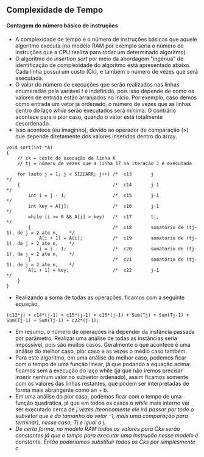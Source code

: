 ## Complexidade de Tempo

#### Contagem do número básico de instruções

- A complexidade de tempo e o número de instruções básicas que aquele algoritmo executa (no modelo RAM por exemplo seria o número de instruções que a CPU realiza para rodar um determinado algoritmo).
- O algoritmo do <i>insertion sort</i> por meio da abordagem "ingênua" de identificação de complexidade do algoritmo está apresentado abaixo. Cada linha possui um custo (Ck), e também o número de vezes que será executada.
- O valor do número de execuções que serão realizados nas linhas enumeradas pela
variável <i>t</i> é indefinido, pois isso depende de como os valores de entrada estão arranjados no início. Por exemplo, caso demos como entrada um vetor já ordenado, o número de vezes que as linhas dentro do laço <i>while</i> serão executados será mínima. O contrário acontece para o pior caso, quando o vetor está totalmente desordenado.
- Isso acontece (eu imaginno), devido ao operador de comparação (>) que depende diretamente dos valores inseridos dentro do array.
```
void sort(int *A)
{
    // ck = custo de execução da linha K
    // tj = número de vezes que a linha 17 na iteração J é executada

    for (auto j = 1; j < SIZEARR; j++) /*  c13       j                                       */
    {                                  /*  c14       j-1                                     */
        int i = j - 1;                 /*  c15       j-1                                     */
        int key = A[j];                /*  c16       j-1                                     */
        while (i >= 0 && A[i] > key)   /*  c17       tj,                                     */
        {                              /*  c18       somatório de (tj-1), de j = 2 ate n,    */
            A[i + 1] = A[i];           /*  c19       somatório de (tj-1), de j = 2 ate n,    */
            i = i - 1;                 /*  c20       somatório de (tj-1), de j = 2 ate n,    */
        }                              /*  c21       somatório de (tj-1), de j = 2 ate n,    */
        A[i + 1] = key;                /*  c22       j-1                                     */
    }
}
```

- Realizando a soma de todas as operações, ficamos com a seguinte equação:
```
(c13*j) + c14*(j-1) + c15*(j-1) + c16*(j-1) + Sum(Tj) + Sum(Tj-1) + Sum(Tj-1) + Sum(Tj-1) + c22*(j-1);
```
- Em resumo, o número de operações irá depender da instância passada por parâmetro. Realizar uma análise de todas as instâncias seria impossível, pois são muitos casos. Geralmente o que acontece é uma análise do melhor caso, pior caso e as vezes o médio caso também.
- Para este algoritmo, em uma análise do melhor caso, podemos ficar com o tempo de uma função linear, já que podando a equação acima: ficamos sem a execução do laço while (já que não iremos precisar inserir nenhum valor no subvetor ordenado), assim ficamos somente com os valores das linhas restantes, que podem ser interpretadas de forma mais abrangente como an + b.
- Em uma análise do pior caso, podemos ficar com o tempo de uma função quadrática, já que em todos os casos o <i>while</i> mais interno vai ser executado cerca de <i>j</j> vezes (teoricamente ele irá passar por todo o subvetor que é do tamanho do vetor -1, mais uma comparação para terminar), nesse caso, Tj é igual a j.
- De certa forma, no modelo RAM todas os valores para Cks serão constantes já que o tempo
para executar uma instrução nesse modelo é constante. Então poderíamos substituir todos os Cks por simplesmente <i>c</i>.